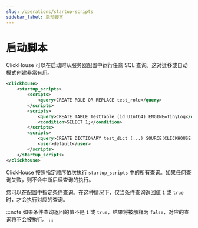 ```yaml
---
slug: /operations/startup-scripts
sidebar_label: 启动脚本
---
```



# 启动脚本

ClickHouse 可以在启动时从服务器配置中运行任意 SQL 查询。这对迁移或自动模式创建非常有用。

```xml
<clickhouse>
    <startup_scripts>
        <scripts>
            <query>CREATE ROLE OR REPLACE test_role</query>
        </scripts>
        <scripts>
            <query>CREATE TABLE TestTable (id UInt64) ENGINE=TinyLog</query>
            <condition>SELECT 1;</condition>
        </scripts>
        <scripts>
            <query>CREATE DICTIONARY test_dict (...) SOURCE(CLICKHOUSE(...))</query>
            <user>default</user>
        </scripts>
    </startup_scripts>
</clickhouse>
```

ClickHouse 按照指定顺序依次执行 `startup_scripts` 中的所有查询。如果任何查询失败，则不会中断后续查询的执行。

您可以在配置中指定条件查询。在这种情况下，仅当条件查询返回值 `1` 或 `true` 时，才会执行对应的查询。

:::note
如果条件查询返回的值不是 `1` 或 `true`，结果将被解释为 `false`，对应的查询将不会被执行。
:::
